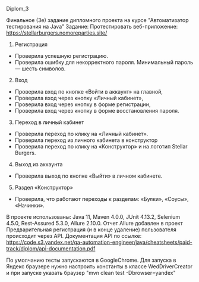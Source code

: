  D i p l o m _ 3 

 Финальное (3е) задание дипломного проекта на курсе "Автоматизатор тестирования на Java"
 Задание: Протестировать веб-приложение: https://stellarburgers.nomoreparties.site/
1. Регистрация
- Проверила успешную регистрацию.
- Проверила ошибку для некорректного пароля. Минимальный пароль — шесть символов.
2. Вход 
- Проверила вход по кнопке «Войти в аккаунт» на главной,
- Проверила вход через кнопку «Личный кабинет»,
- Проверила вход через кнопку в форме регистрации,
- Проверила вход через кнопку в форме восстановления пароля.
3. Переход в личный кабинет 
- Проверила переход по клику на «Личный кабинет».
- Проверила переход из личного кабинета в конструктор 
- Проверила переход по клику на «Конструктор» и на логотип Stellar Burgers.
4. Выход из аккаунта
- Проверила выход по кнопке «Выйти» в личном кабинете.
5. Раздел «Конструктор»
- Проверила, что работают переходы к разделам:
«Булки»,
«Соусы»,
«Начинки».

В проекте использованы: Java 11, Maven 4.0.0, JUnit 4.13.2, Selenium 4.5.0, Rest-Assured 5.3.0, Allure 2.10.0. Отчет Allure добавлен в проект
Предварительная регистрация (и в конце удаление) пользователя происходит через API. Документация API по ссылке: https://code.s3.yandex.net/qa-automation-engineer/java/cheatsheets/paid-track/diplom/api-documentation.pdf

По умолчанию тесты запускаются в GoogleChrome. Для запуска в Яндекс браузере нужно настроить константы в классе WedDriverCreator и при запуске указать браузер "mvn clean test -Dbrowser=yandex" 
